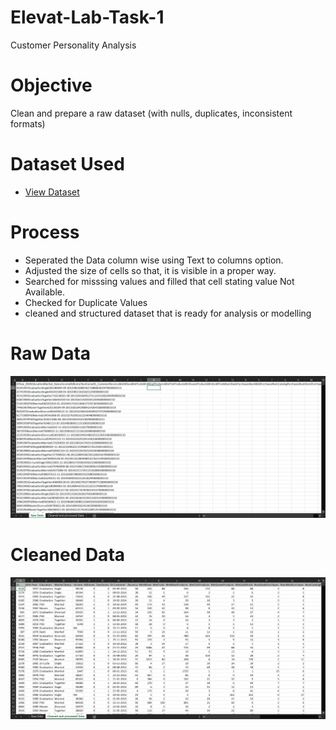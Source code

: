 # Elevat-Lab-Task-1
Customer Personality Analysis

# Objective
Clean and prepare a raw dataset (with nulls, duplicates, inconsistent formats)

# Dataset Used
- <a href = "https://github.com/Alazizu6798/Elevat-Lab-Task-1/blob/main/marketing_campaign.csv">View Dataset</a>
# Process
- Seperated the Data column wise using Text to columns option.
- Adjusted the size of cells so that, it is visible in a proper way.
- Searched for misssing values and filled that cell stating value Not Available.
- Checked for Duplicate Values
- cleaned and structured dataset that is ready for analysis or modelling
# Raw Data 
![Screenshot(495)](https://github.com/Alazizu6798/Elevat-Lab-Task-1/blob/main/Screenshot%202025-04-07%20204813.png)

# Cleaned Data
![Screenshot(495)](https://github.com/Alazizu6798/Elevat-Lab-Task-1/blob/main/Screenshot%202025-04-07%20204941.png)
